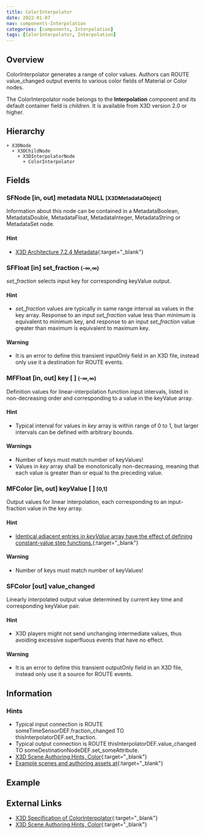 ```yaml
---
title: ColorInterpolator
date: 2022-01-07
nav: components-Interpolation
categories: [components, Interpolation]
tags: [ColorInterpolator, Interpolation]
---
```

<style>
.post h3 {
  word-spacing: 0.2em;
}
</style>

## Overview

ColorInterpolator generates a range of color values. Authors can ROUTE value_changed output events to various color fields of Material or Color nodes.

The ColorInterpolator node belongs to the **Interpolation** component and its default container field is *children.* It is available from X3D version 2.0 or higher.

## Hierarchy

```
+ X3DNode
  + X3DChildNode
    + X3DInterpolatorNode
      + ColorInterpolator
```

## Fields

### SFNode [in, out] **metadata** NULL <small>[X3DMetadataObject]</small>

Information about this node can be contained in a MetadataBoolean, MetadataDouble, MetadataFloat, MetadataInteger, MetadataString or MetadataSet node.

#### Hint

- [X3D Architecture 7.2.4 Metadata](https://www.web3d.org/specifications/X3Dv4Draft/ISO-IEC19775-1v4-CD1/Part01/components/core.html#Metadata){:target="_blank"}

### SFFloat [in] **set_fraction** <small>(-∞,∞)</small>

*set_fraction* selects input key for corresponding keyValue output.

#### Hint

- *set_fraction* values are typically in same range interval as values in the key array. Response to an input *set_fraction* value less than minimum is equivalent to minimum key, and response to an input *set_fraction* value greater than maximum is equivalent to maximum key.

#### Warning

- It is an error to define this transient inputOnly field in an X3D file, instead only use it a destination for ROUTE events.

### MFFloat [in, out] **key** [ ] <small>(-∞,∞)</small>

Definition values for linear-interpolation function input intervals, listed in non-decreasing order and corresponding to a value in the keyValue array.

#### Hint

- Typical interval for values in *key* array is within range of 0 to 1, but larger intervals can be defined with arbitrary bounds.

#### Warnings

- Number of keys must match number of keyValues!
- Values in *key* array shall be monotonically non-decreasing, meaning that each value is greater than or equal to the preceding value.

### MFColor [in, out] **keyValue** [ ] <small>[0,1]</small>

Output values for linear interpolation, each corresponding to an input-fraction value in the key array.

#### Hint

- [Identical adjacent entries in *keyValue* array have the effect of defining constant-value step functions.](https://en.wikipedia.org/wiki/Step_function){:target="_blank"}

#### Warning

- Number of keys must match number of keyValues!

### SFColor [out] **value_changed**

Linearly interpolated output value determined by current key time and corresponding keyValue pair.

#### Hint

- X3D players might not send unchanging intermediate values, thus avoiding excessive superfluous events that have no effect.

#### Warning

- It is an error to define this transient outputOnly field in an X3D file, instead only use it a source for ROUTE events.

## Information

### Hints

- Typical input connection is ROUTE someTimeSensorDEF.fraction_changed TO thisInterpolatorDEF.set_fraction.
- Typical output connection is ROUTE thisInterpolatorDEF.value_changed TO someDestinationNodeDEF.set_someAttribute.
- [X3D Scene Authoring Hints, Color](https://www.web3d.org/x3d/content/examples/X3dSceneAuthoringHints.html#Color){:target="_blank"}
- [Example scenes and authoring assets at](https://x3dgraphics.com/examples/X3dForWebAuthors/Chapter07EventAnimationInterpolation){:target="_blank"}

## Example

<x3d-canvas src="https://create3000.github.io/media/examples/Interpolation/ColorInterpolator/ColorInterpolator.x3d" update="auto"></x3d-canvas>

## External Links

- [X3D Specification of ColorInterpolator](https://www.web3d.org/documents/specifications/19775-1/V4.0/Part01/components/interpolators.html#ColorInterpolator){:target="_blank"}
- [X3D Scene Authoring Hints, Color](https://www.web3d.org/x3d/content/examples/X3dSceneAuthoringHints.html#Color){:target="_blank"}
